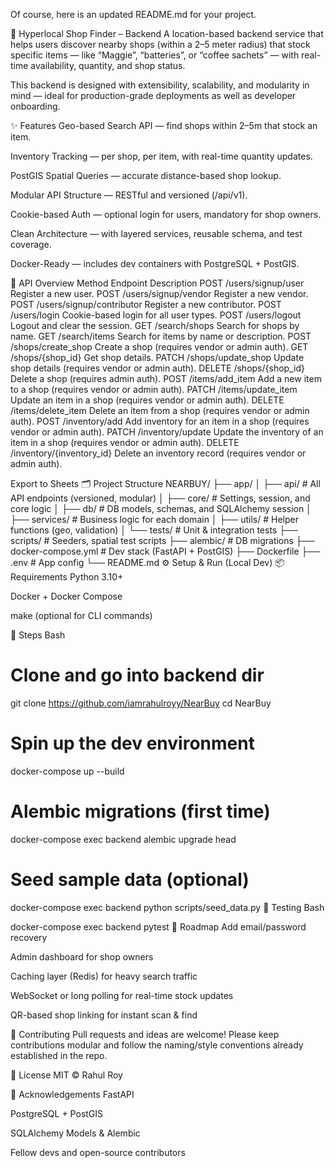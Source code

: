 Of course, here is an updated README.md for your project.

🧭 Hyperlocal Shop Finder – Backend
A location-based backend service that helps users discover nearby shops (within a 2–5 meter radius) that stock specific items — like “Maggie”, “batteries”, or “coffee sachets” — with real-time availability, quantity, and shop status.

This backend is designed with extensibility, scalability, and modularity in mind — ideal for production-grade deployments as well as developer onboarding.

✨ Features
Geo-based Search API — find shops within 2–5m that stock an item.

Inventory Tracking — per shop, per item, with real-time quantity updates.

PostGIS Spatial Queries — accurate distance-based shop lookup.

Modular API Structure — RESTful and versioned (/api/v1).

Cookie-based Auth — optional login for users, mandatory for shop owners.

Clean Architecture — with layered services, reusable schema, and test coverage.

Docker-Ready — includes dev containers with PostgreSQL + PostGIS.

🚀 API Overview
Method	Endpoint	Description
POST	/users/signup/user	Register a new user.
POST	/users/signup/vendor	Register a new vendor.
POST	/users/signup/contributor	Register a new contributor.
POST	/users/login	Cookie-based login for all user types.
POST	/users/logout	Logout and clear the session.
GET	/search/shops	Search for shops by name.
GET	/search/items	Search for items by name or description.
POST	/shops/create_shop	Create a shop (requires vendor or admin auth).
GET	/shops/{shop_id}	Get shop details.
PATCH	/shops/update_shop	Update shop details (requires vendor or admin auth).
DELETE	/shops/{shop_id}	Delete a shop (requires admin auth).
POST	/items/add_item	Add a new item to a shop (requires vendor or admin auth).
PATCH	/items/update_item	Update an item in a shop (requires vendor or admin auth).
DELETE	/items/delete_item	Delete an item from a shop (requires vendor or admin auth).
POST	/inventory/add	Add inventory for an item in a shop (requires vendor or admin auth).
PATCH	/inventory/update	Update the inventory of an item in a shop (requires vendor or admin auth).
DELETE	/inventory/{inventory_id}	Delete an inventory record (requires vendor or admin auth).

Export to Sheets
🗂️ Project Structure
NEARBUY/
├── app/
│ ├── api/ # All API endpoints (versioned, modular)
│ ├── core/ # Settings, session, and core logic
│ ├── db/ # DB models, schemas, and SQLAlchemy session
│ ├── services/ # Business logic for each domain
│ ├── utils/ # Helper functions (geo, validation)
│ └── tests/ # Unit & integration tests
├── scripts/ # Seeders, spatial test scripts
├── alembic/ # DB migrations
├── docker-compose.yml # Dev stack (FastAPI + PostGIS)
├── Dockerfile
├── .env # App config
└── README.md
⚙️ Setup & Run (Local Dev)
📦 Requirements
Python 3.10+

Docker + Docker Compose

make (optional for CLI commands)

🔧 Steps
Bash

# Clone and go into backend dir
git clone https://github.com/iamrahulroyy/NearBuy
cd NearBuy

# Spin up the dev environment
docker-compose up --build

# Alembic migrations (first time)
docker-compose exec backend alembic upgrade head

# Seed sample data (optional)
docker-compose exec backend python scripts/seed_data.py
🧪 Testing
Bash

docker-compose exec backend pytest
🔮 Roadmap
Add email/password recovery

Admin dashboard for shop owners

Caching layer (Redis) for heavy search traffic

WebSocket or long polling for real-time stock updates

QR-based shop linking for instant scan & find

🤝 Contributing
Pull requests and ideas are welcome! Please keep contributions modular and follow the naming/style conventions already established in the repo.

📜 License
MIT © Rahul Roy

🙏 Acknowledgements
FastAPI

PostgreSQL + PostGIS

SQLAlchemy Models & Alembic

Fellow devs and open-source contributors